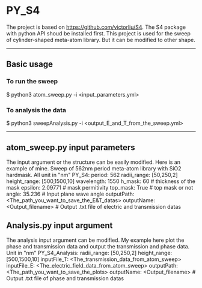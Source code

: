 # PY_S4
The project is based on https://github.com/victorliu/S4. The S4 package with python API shoud be installed first.
This project is used for the sweep of cylinder-shaped meta-atom library. But it can be modified to other shape.
***
## Basic usage
### To run the sweep
$ python3 atom_sweep.py -i <input_parameters.yml>
### To analysis the data
$ python3 sweepAnalysis.py -i <output_E_and_T_from_the_sweep.yml>
***
## atom_sweep.py input parameters
The input argument or the structure can be easily modified. Here is an example of mine.
Sweep of 562nm period meta-atom library with SiO2 hardmask.
All unit in "nm"
PY_S4:
        period: 562
        radii_range: [50,250,2]
        height_range: [500,1500,10]
        wavelength: 1550
        h_mask: 60 # thickness of the mask
        epsilon: 2.09771 # mask permitivity
        top_mask: True # top mask or not
        angle: 35.236 # Input plane wave angle
        outputPath: <The_path_you_want_to_save_the_E&T_datas>
        outputName: <Output_filename> # Output .txt file of electric and transmission datas
## Analysis.py input argument
The analysis input argument can be modified. My example here plot the phase and transmission data and output the transmission and phase data.
Unit in "nm"
PY_S4_Analysis:
        radii_range: [50,250,2]
        height_range: [500,1500,10]
        inputFile_T: <The_transmission_data_from_atom_sweep>
        inputFile_E: <The_electric_field_data_from_atom_sweep>
        outputPath: <The_path_you_want_to_save_the_plots>
        outputName: <Output_filename> # Output .txt file of phase and transmission datas
